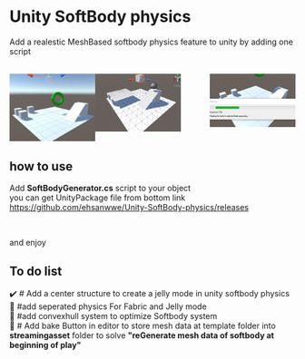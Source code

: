 <meta name="google-site-verification" content="-1jiJZ-TUx9L9zO3uSK3lp_G1AtSwhuGexR002ZBfGY" />
<h1>Unity SoftBody physics</h1>
<p>Add a realestic MeshBased softbody physics feature to unity by adding one script</p>

<br>
<div>
  <img src="https://github.com/ehsanwwe/Unity-SoftBody-physics/blob/main/softbody3.gif?raw=true" width="30%" alt="unity softbody jelly" align="left">
  <img src="https://github.com/ehsanwwe/Unity-SoftBody-physics/blob/main/softbody2.gif?raw=true" width="30%" alt="unity softbody fabric" >
  <img src="https://github.com/ehsanwwe/Unity-SoftBody-physics/blob/main/softbody4.gif?raw=true" width="30%" alt="unity softbody fabric" align="right">
</div>

<br>
<div>
  <h2 align="left">how to use</h2>
  <p>
    Add <b>SoftBodyGenerator.cs</b> script to your object    
    <br>
    you can get UnityPackage file from bottom link
    <br>
    <a href="https://github.com/ehsanwwe/Unity-SoftBody-physics/releases">
      https://github.com/ehsanwwe/Unity-SoftBody-physics/releases
    </a>    
  </p>
  <br>
  <p>
    and enjoy
  </p>
</div>

<h2>To do list</h2>
✔️  # Add a center structure to create a jelly mode in unity softbody physics
<br>
📝 #add seperated physics For Fabric and Jelly mode
<br>
📝 #add convexhull system to optimize Softbody system
<br>
📝 # Add bake Button in editor to store mesh data at template folder into <b>streamingasset</b> folder to solve <b>"reGenerate mesh data of softbody at beginning of play"</b>
<br>
